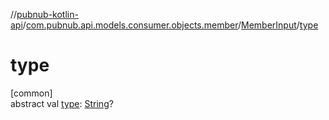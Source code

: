 //[pubnub-kotlin-api](../../../index.md)/[com.pubnub.api.models.consumer.objects.member](../index.md)/[MemberInput](index.md)/[type](type.md)

# type

[common]\
abstract val [type](type.md): [String](https://kotlinlang.org/api/latest/jvm/stdlib/kotlin/-string/index.html)?
